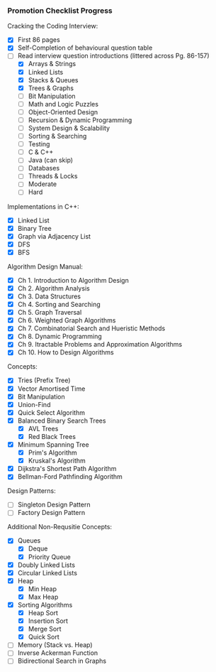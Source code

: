 ### Promotion Checklist Progress

Cracking the Coding Interview:

- [X] First 86 pages
- [X] Self-Completion of behavioural question table
- [ ] Read interview question introductions (littered across Pg. 86-157)
    - [X] Arrays & Strings
    - [X] Linked Lists
    - [X] Stacks & Queues
    - [X] Trees & Graphs
    - [ ] Bit Manipulation
    - [ ] Math and Logic Puzzles
    - [ ] Object-Oriented Design
    - [ ] Recursion & Dynamic Programming
    - [ ] System Design & Scalability
    - [ ] Sorting & Searching
    - [ ] Testing
    - [ ] C & C++
    - [ ] Java (can skip)
    - [ ] Databases
    - [ ] Threads & Locks
    - [ ] Moderate
    - [ ] Hard

Implementations in C++:

- [X] Linked List
- [X] Binary Tree
- [X] Graph via Adjacency List
- [X] DFS
- [X] BFS

Algorithm Design Manual:

- [X] Ch 1. Introduction to Algorithm Design
- [X] Ch 2. Algorithm Analysis
- [X] Ch 3. Data Structures
- [X] Ch 4. Sorting and Searching
- [X] Ch 5. Graph Traversal
- [X] Ch 6. Weighted Graph Algorithms
- [X] Ch 7. Combinatorial Search and Hueristic Methods
- [X] Ch 8. Dynamic Programming
- [X] Ch 9. Itractable Problems and Approximation Algorithms
- [X] Ch 10. How to Design Algorithms

Concepts:

- [X] Tries (Prefix Tree)
- [X] Vector Amortised Time
- [X] Bit Manipulation
- [X] Union-Find
- [X] Quick Select Algorithm
- [X] Balanced Binary Search Trees
  - [X] AVL Trees
  - [X] Red Black Trees
- [X] Minimum Spanning Tree
  - [X] Prim's Algorithm
  - [X] Kruskal's Algorithm
- [X] Dijkstra's Shortest Path Algorithm
- [X] Bellman-Ford Pathfinding Algorithm

Design Patterns:

- [ ] Singleton Design Pattern
- [ ] Factory Design Pattern

Additional Non-Requsitie Concepts:

- [X] Queues
  - [X] Deque
  - [X] Priority Queue
- [X] Doubly Linked Lists
- [X] Circular Linked Lists
- [X] Heap
  - [X] Min Heap
  - [X] Max Heap
- [X] Sorting Algorithms
  - [X] Heap Sort
  - [X] Insertion Sort
  - [X] Merge Sort
  - [X] Quick Sort
- [ ] Memory (Stack vs. Heap)
- [ ] Inverse Ackerman Function
- [ ] Bidirectional Search in Graphs
